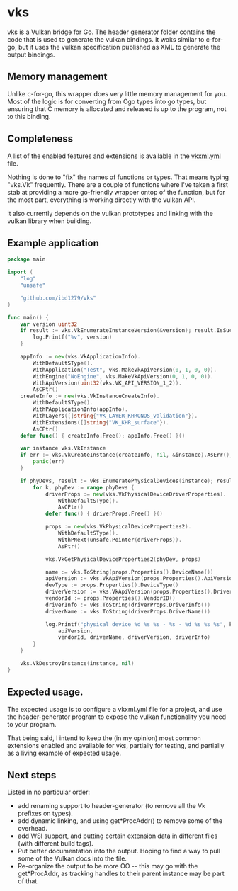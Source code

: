 # vks
vks is a Vulkan bridge for Go. The header generator folder contains the code that
is used to generate the vulkan bindings. It woks similar to c-for-go, but it uses
the vulkan specification published as XML to generate the output bindings.

## Memory management
Unlike c-for-go, this wrapper does very little memory management for you. Most of
the logic is for converting from Cgo types into go types, but ensuring that C
memory is allocated and released is up to the program, not to this binding.

## Completeness
A list of the enabled features and extensions is available in the [vkxml.yml](https://github.com/ibd1279/vks/blob/main/vkxml.yml) file. 

Nothing is done to "fix" the names of functions or types. That means
typing "vks.Vk" frequently. There are a couple of functions where I've taken a first
stab at providing a more go-friendly wrapper ontop of the function, but for the
most part, everything is working directly with the vulkan API.

it also currently depends on the vulkan prototypes and linking with the vulkan library
when building.

## Example application
```go
package main

import (
	"log"
	"unsafe"

	"github.com/ibd1279/vks"
)

func main() {
	var version uint32
	if result := vks.VkEnumerateInstanceVersion(&version); result.IsSuccess() {
		log.Printf("%v", version)
	}

	appInfo := new(vks.VkApplicationInfo).
		WithDefaultSType().
		WithApplication("Test", vks.MakeVkApiVersion(0, 1, 0, 0)).
		WithEngine("NoEngine", vks.MakeVkApiVersion(0, 1, 0, 0)).
		WithApiVersion(uint32(vks.VK_API_VERSION_1_2)).
		AsCPtr()
	createInfo := new(vks.VkInstanceCreateInfo).
		WithDefaultSType().
		WithPApplicationInfo(appInfo).
		WithLayers([]string{"VK_LAYER_KHRONOS_validation"}).
		WithExtensions([]string{"VK_KHR_surface"}).
		AsCPtr()
	defer func() { createInfo.Free(); appInfo.Free() }()

	var instance vks.VkInstance
	if err := vks.VkCreateInstance(createInfo, nil, &instance).AsErr(); err != nil {
		panic(err)
	}

	if phyDevs, result := vks.EnumeratePhysicalDevices(instance); result.IsSuccess() {
		for k, phyDev := range phyDevs {
			driverProps := new(vks.VkPhysicalDeviceDriverProperties).
				WithDefaultSType().
				AsCPtr()
			defer func() { driverProps.Free() }()

			props := new(vks.VkPhysicalDeviceProperties2).
				WithDefaultSType().
				WithPNext(unsafe.Pointer(driverProps)).
				AsPtr()

			vks.VkGetPhysicalDeviceProperties2(phyDev, props)

			name := vks.ToString(props.Properties().DeviceName())
			apiVersion := vks.VkApiVersion(props.Properties().ApiVersion())
			devType := props.Properties().DeviceType()
			driverVersion := vks.VkApiVersion(props.Properties().DriverVersion())
			vendorId := props.Properties().VendorID()
			driverInfo := vks.ToString(driverProps.DriverInfo())
			driverName := vks.ToString(driverProps.DriverName())

			log.Printf("physical device %d %s %s - %s - %d %s %s %s", k, name, devType,
				apiVersion,
				vendorId, driverName, driverVersion, driverInfo)
		}
	}

	vks.VkDestroyInstance(instance, nil)
}
```

## Expected usage.

The expected usage is to configure a vkxml.yml file for a project, and use
the header-generator program to expose the vulkan functionality you need to
your program.

That being said, I intend to keep the (in my opinion) most common
extensions enabled and available for vks, partially for testing, and partially
as a living example of expected usage.

## Next steps

Listed in no particular order:
* add renaming support to header-generator (to remove all the Vk prefixes on types).
* add dynamic linking, and using get\*ProcAddr() to remove some
  of the overhead.
* add WSI support, and putting certain extension data in different files (with
  different build tags).
* Put better documentation into the output. Hoping to find a way to pull some of the
  Vulkan docs into the file.
* Re-organize the output to be more OO -- this may go with the get\*ProcAddr, as
  tracking handles to their parent instance may be part of that.
